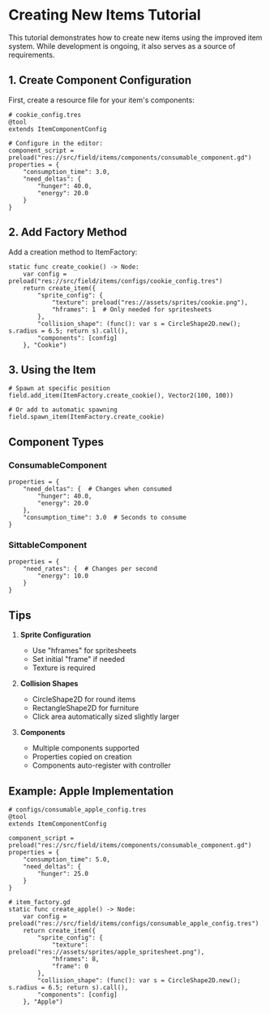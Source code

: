 # Creating New Items Tutorial

This tutorial demonstrates how to create new items using the improved item system. While development is ongoing, it also serves as a source of requirements.

## 1. Create Component Configuration

First, create a resource file for your item's components:

```gdscript
# cookie_config.tres
@tool
extends ItemComponentConfig

# Configure in the editor:
component_script = preload("res://src/field/items/components/consumable_component.gd")
properties = {
    "consumption_time": 3.0,
    "need_deltas": {
        "hunger": 40.0,
        "energy": 20.0
    }
}
```

## 2. Add Factory Method

Add a creation method to ItemFactory:

```gdscript
static func create_cookie() -> Node:
    var config = preload("res://src/field/items/configs/cookie_config.tres")
    return create_item({
        "sprite_config": {
            "texture": preload("res://assets/sprites/cookie.png"),
            "hframes": 1  # Only needed for spritesheets
        },
        "collision_shape": (func(): var s = CircleShape2D.new(); s.radius = 6.5; return s).call(),
        "components": [config]
    }, "Cookie")
```

## 3. Using the Item

```gdscript
# Spawn at specific position
field.add_item(ItemFactory.create_cookie(), Vector2(100, 100))

# Or add to automatic spawning
field.spawn_item(ItemFactory.create_cookie)
```

## Component Types

### ConsumableComponent
```gdscript
properties = {
    "need_deltas": {  # Changes when consumed
        "hunger": 40.0,
        "energy": 20.0
    },
    "consumption_time": 3.0  # Seconds to consume
}
```

### SittableComponent
```gdscript
properties = {
    "need_rates": {  # Changes per second
        "energy": 10.0
    }
}
```

## Tips

1. **Sprite Configuration**
   - Use "hframes" for spritesheets
   - Set initial "frame" if needed
   - Texture is required

2. **Collision Shapes**
   - CircleShape2D for round items
   - RectangleShape2D for furniture
   - Click area automatically sized slightly larger

3. **Components**
   - Multiple components supported
   - Properties copied on creation
   - Components auto-register with controller

## Example: Apple Implementation

```gdscript
# configs/consumable_apple_config.tres
@tool
extends ItemComponentConfig

component_script = preload("res://src/field/items/components/consumable_component.gd")
properties = {
    "consumption_time": 5.0,
    "need_deltas": {
        "hunger": 25.0
    }
}

# item_factory.gd
static func create_apple() -> Node:
    var config = preload("res://src/field/items/configs/consumable_apple_config.tres")
    return create_item({
        "sprite_config": {
            "texture": preload("res://assets/sprites/apple_spritesheet.png"),
            "hframes": 8,
            "frame": 0
        },
        "collision_shape": (func(): var s = CircleShape2D.new(); s.radius = 6.5; return s).call(),
        "components": [config]
    }, "Apple")
```
